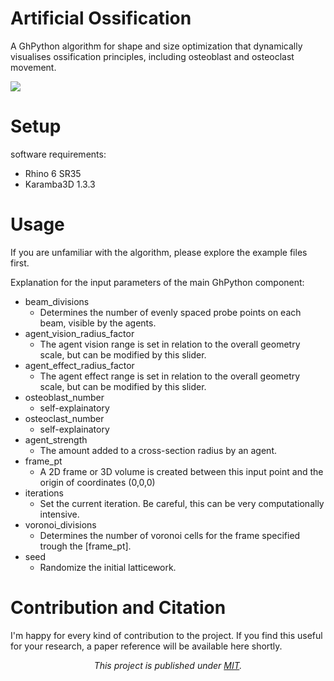 # Artificial Ossification

A GhPython algorithm for shape and size optimization that dynamically visualises ossification principles, including osteoblast and osteoclast movement.

![](animation.gif)

# Setup

software requirements:

- Rhino 6 SR35
- Karamba3D 1.3.3

# Usage

If you are unfamiliar with the algorithm, please explore the example files first.

Explanation for the input parameters of the main GhPython component:

- beam_divisions 
    - Determines the number of evenly spaced probe points on each beam, visible by the agents.
- agent\_vision\_radius_factor
    - The agent vision range is set in relation to the overall geometry scale, but can be modified by this slider.
- agent\_effect\_radius_factor
    - The agent effect range is set in relation to the overall geometry scale, but can be modified by this slider.
- osteoblast_number
    - self-explainatory
- osteoclast_number
    - self-explainatory
- agent_strength
    - The amount added to a cross-section radius by an agent.
- frame_pt
    - A 2D frame or 3D volume is created between this input point and the origin of coordinates (0,0,0)
- iterations
    - Set the current iteration. Be careful, this can be very computationally intensive.
- voronoi_divisions
    - Determines the number of voronoi cells for the frame specified trough the \[frame_pt\].
- seed
    - Randomize the initial latticework.

# Contribution and Citation

I'm happy for every kind of contribution to the project. If you find this useful for your research, a paper reference will be available here shortly.

*<p align="center">This project is published under [MIT](LICENSE).</p>*